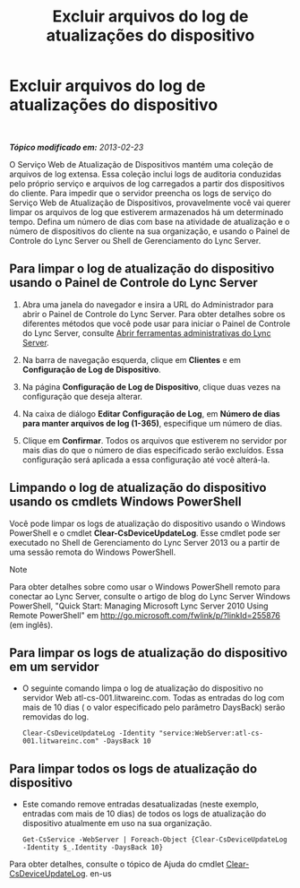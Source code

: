 ﻿---
title: Excluir arquivos do log de atualizações do dispositivo
TOCTitle: Excluir arquivos do log de atualizações do dispositivo
ms:assetid: 58d4097f-5bbf-4824-a04d-2a6555cd93c3
ms:mtpsurl: https://technet.microsoft.com/pt-br/library/JJ994039(v=OCS.15)
ms:contentKeyID: 52057609
ms.date: 05/19/2016
mtps_version: v=OCS.15
ms.translationtype: HT
---

# Excluir arquivos do log de atualizações do dispositivo

 

_**Tópico modificado em:** 2013-02-23_

O Serviço Web de Atualização de Dispositivos mantém uma coleção de arquivos de log extensa. Essa coleção inclui logs de auditoria conduzidas pelo próprio serviço e arquivos de log carregados a partir dos dispositivos do cliente. Para impedir que o servidor preencha os logs de serviço do Serviço Web de Atualização de Dispositivos, provavelmente você vai querer limpar os arquivos de log que estiverem armazenados há um determinado tempo. Defina um número de dias com base na atividade de atualização e o número de dispositivos do cliente na sua organização, e usando o Painel de Controle do Lync Server ou Shell de Gerenciamento do Lync Server.

## Para limpar o log de atualização do dispositivo usando o Painel de Controle do Lync Server

1.  Abra uma janela do navegador e insira a URL do Administrador para abrir o Painel de Controle do Lync Server. Para obter detalhes sobre os diferentes métodos que você pode usar para iniciar o Painel de Controle do Lync Server, consulte [Abrir ferramentas administrativas do Lync Server](lync-server-2013-open-lync-server-administrative-tools.md).

2.  Na barra de navegação esquerda, clique em **Clientes** e em **Configuração de Log de Dispositivo**.

3.  Na página **Configuração de Log de Dispositivo**, clique duas vezes na configuração que deseja alterar.

4.  Na caixa de diálogo **Editar Configuração de Log**, em **Número de dias para manter arquivos de log (1-365)**, especifique um número de dias.

5.  Clique em **Confirmar**. Todos os arquivos que estiverem no servidor por mais dias do que o número de dias especificado serão excluídos. Essa configuração será aplicada a essa configuração até você alterá-la.

## Limpando o log de atualização do dispositivo usando os cmdlets Windows PowerShell

Você pode limpar os logs de atualização do dispositivo usando o Windows PowerShell e o cmdlet **Clear-CsDeviceUpdateLog**. Esse cmdlet pode ser executado no Shell de Gerenciamento do Lync Server 2013 ou a partir de uma sessão remota do Windows PowerShell.

> [!note]  
> Para obter detalhes sobre como usar o Windows PowerShell remoto para conectar ao Lync Server, consulte o artigo de blog do Lync Server Windows PowerShell, &quot;Quick Start: Managing Microsoft Lync Server 2010 Using Remote PowerShell&quot; em <a href="http://go.microsoft.com/fwlink/p/?linkid=255876">http://go.microsoft.com/fwlink/p/?linkId=255876 (em inglês)</a>.

## Para limpar os logs de atualização do dispositivo em um servidor

  - O seguinte comando limpa o log de atualização do dispositivo no servidor Web atl-cs-001.litwareinc.com. Todas as entradas do log com mais de 10 dias ( o valor especificado pelo parâmetro DaysBack) serão removidas do log.
    
        Clear-CsDeviceUpdateLog -Identity "service:WebServer:atl-cs-001.litwareinc.com" -DaysBack 10

## Para limpar todos os logs de atualização do dispositivo

  - Este comando remove entradas desatualizadas (neste exemplo, entradas com mais de 10 dias) de todos os logs de atualização do dispositivo atualmente em uso na sua organização.
    
        Get-CsService -WebServer | Foreach-Object {Clear-CsDeviceUpdateLog -Identity $_.Identity -DaysBack 10}

Para obter detalhes, consulte o tópico de Ajuda do cmdlet [Clear-CsDeviceUpdateLog](https://docs.microsoft.com/en-us/powershell/module/skype/Clear-CsDeviceUpdateLog). en-us

